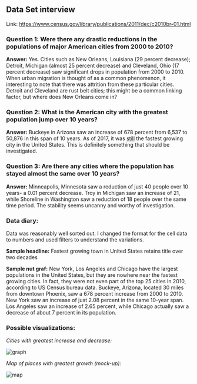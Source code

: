## Data Set interview

Link: https://www.census.gov/library/publications/2011/dec/c2010br-01.html

### Question 1: Were there any drastic reductions in the populations of major American cities from 2000 to 2010?
**Answer:** Yes. Cities such as New Orleans, Louisiana (29 percent decrease); Detroit, Michigan (almost 25 percent decrease) and Cleveland, Ohio (17 percent decrease) saw significant drops in population from 2000 to 2010. When urban migration is thought of as a common phenomenon, it interesting to note that there was attrition from these particular cities. Detroit and Cleveland are rust belt cities; this might be a common linking factor, but where does New Orleans come in?

### Question 2:  What is the American city with the greatest population jump over 10 years? 
**Answer:** Buckeye in Arizona saw an increase of 678 percent from 6,537 to 50,876 in this span of 10 years. As of 2017, it was [still](https://www.nbcdfw.com/news/local/DFW-Fastest-Growing-Metro-in-US-Fort-Worth-Moves-Up-13th-Largest-City-510330671.html) the fastest growing city in the United States. This is definitely something that should be investigated. 

### Question 3: Are there any cities where the population has stayed almost the same over 10 years? 

**Answer:** Minneapolis, Minnesota saw a reduction of just 40 people over 10 years- a 0.01 percent decrease. Troy in Michigan saw an increase of 21, while Shoreline in Washington saw a reduction of 18 people over the same time period. The stability seems uncanny and worthy of investigation.

### Data diary: 
Data was reasonably well sorted out. I changed the format for the cell data to numbers and used filters to understand the variations. 

**Sample headline:** Fastest growing town in United States retains title over two decades 

**Sample nut graf:** New York, Los Angeles and Chicago have the largest populations in the United States, but they are nowhere near the fastest growing cities. In fact, they were not even part of the top 25 cities in 2010, according to US Census bureau data. Buckeye, Arizona, located 30 miles from downtown Phoenix, saw a 678 percent increase from 2000 to 2010. New York saw an increase of just 2.08 percent in the same 10-year span. Los Angeles saw an increase of 2.65 percent, while Chicago actually saw a decrease of about 7 percent in its population. 

### Possible visualizations: 
_Cities with greatest increase and decrease:_

![graph](https://agitated-bhabha-91348b.netlify.com/Graph.png)




_Map of places with greatest growth (mock-up):_

![map](https://agitated-bhabha-91348b.netlify.com/Map.png)





